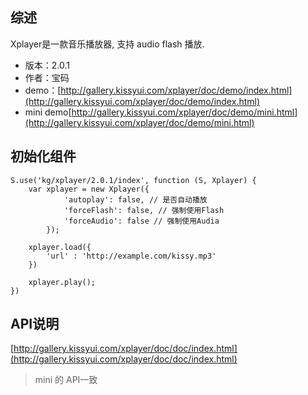## 综述

Xplayer是一款音乐播放器, 支持 audio flash 播放.

* 版本：2.0.1
* 作者：宝码
* demo：[http://gallery.kissyui.com/xplayer/doc/demo/index.html](http://gallery.kissyui.com/xplayer/doc/demo/index.html)
* mini demo[http://gallery.kissyui.com/xplayer/doc/demo/mini.html](http://gallery.kissyui.com/xplayer/doc/demo/mini.html)

## 初始化组件

    S.use('kg/xplayer/2.0.1/index', function (S, Xplayer) {
        var xplayer = new Xplayer({
                'autoplay': false, // 是否自动播放
                'forceFlash': false, // 强制使用Flash
                'forceAudio': false // 强制使用Audia
            });

        xplayer.load({
            'url' : 'http://example.com/kissy.mp3'
        })

        xplayer.play();
    })

## API说明

[http://gallery.kissyui.com/xplayer/doc/doc/index.html](http://gallery.kissyui.com/xplayer/doc/doc/index.html)

> mini 的 API一致